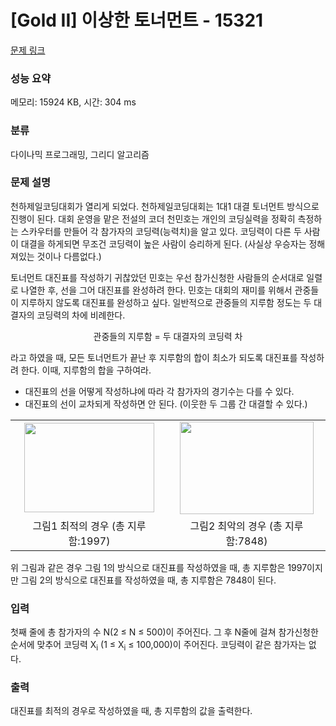 # [Gold II] 이상한 토너먼트 - 15321 

[문제 링크](https://www.acmicpc.net/problem/15321) 

### 성능 요약

메모리: 15924 KB, 시간: 304 ms

### 분류

다이나믹 프로그래밍, 그리디 알고리즘

### 문제 설명

<p>천하제일코딩대회가 열리게 되었다. 천하제일코딩대회는 1대1 대결 토너먼트 방식으로 진행이 된다. 대회 운영을 맡은 전설의 코더 천민호는 개인의 코딩실력을 정확히 측정하는 스카우터를 만들어 각 참가자의 코딩력(능력치)을 알고 있다. 코딩력이 다른 두 사람이 대결을 하게되면 무조건 코딩력이 높은 사람이 승리하게 된다. (사실상 우승자는 정해져있는 것이나 다름없다.)</p>

<p>토너먼트 대진표를 작성하기 귀찮았던 민호는 우선 참가신청한 사람들의 순서대로 일렬로 나열한 후, 선을 그어 대진표를 완성하려 한다. 민호는 대회의 재미를 위해서 관중들이 지루하지 않도록 대진표를 완성하고 싶다. 일반적으로 관중들의 지루함 정도는 두 대결자의 코딩력의 차에 비례한다. </p>

<p style="text-align:center">관중들의 지루함 = 두 대결자의 코딩력 차</p>

<p>라고 하였을 때, 모든 토너먼트가 끝난 후 지루함의 합이 최소가 되도록 대진표를 작성하려 한다. 이때, 지루함의 합을 구하여라.</p>

<ul>
	<li>대진표의 선을 어떻게 작성하냐에 따라 각 참가자의 경기수는 다를 수 있다.</li>
	<li>대진표의 선이 교차되게 작성하면 안 된다. (이웃한 두 그룹 간 대결할 수 있다.)</li>
</ul>

<table class="table table-bordered" style="width:100%">
	<tbody>
		<tr>
			<td style="text-align:center; width:50%"><img alt="" src="https://onlinejudgeimages.s3-ap-northeast-1.amazonaws.com/problem/15321/1.png" style="height:143px; width:208px"></td>
			<td style="text-align:center; width:50%"><img alt="" src="https://onlinejudgeimages.s3-ap-northeast-1.amazonaws.com/problem/15321/2.png" style="height:148px; width:214px"></td>
		</tr>
		<tr>
			<td style="text-align:center; width:50%">그림1  최적의 경우 (총 지루함:1997)</td>
			<td style="text-align:center; width:50%">그림2 최악의 경우 (총 지루함:7848)</td>
		</tr>
	</tbody>
</table>

<p>위 그림과 같은 경우 그림 1의 방식으로 대진표를 작성하였을 때, 총 지루함은 1997이지만 그림 2의 방식으로 대진표를 작성하였을 때, 총 지루함은 7848이 된다.</p>

### 입력 

 <p>첫째 줄에 총 참가자의 수 N(2 ≤ N ≤ 500)이 주어진다. 그 후 N줄에 걸쳐 참가신청한 순서에 맞추어 코딩력 X<sub>i</sub> (1 ≤ X<sub>i</sub> ≤ 100,000)이 주어진다. 코딩력이 같은 참가자는 없다.</p>

### 출력 

 <p>대진표를 최적의 경우로 작성하였을 때, 총 지루함의 값을 출력한다.</p>

